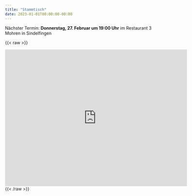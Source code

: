 ```yaml
---
title: "Stammtisch"
date: 2023-01-01T00:00:00-00:00
---
```


Nächster Termin: **Donnerstag, 27. Februar um 19:00 Uhr** im Restaurant 3 Mohren in Sindelfingen

{{< raw >}}
<iframe src="https://www.google.com/maps/embed?pb=!1m18!1m12!1m3!1d2632.7650055066924!2d8.998237576905217!3d48.70997237131242!2m3!1f0!2f0!3f0!3m2!1i1024!2i768!4f13.1!3m3!1m2!1s0x4799df78ee7817cd%3A0x5f07bc8ee079b23e!2s3%20Mohren!5e0!3m2!1sde!2sde!4v1740843822961!5m2!1sde!2sde" width="600" height="450" style="border:0;" allowfullscreen="" loading="lazy" referrerpolicy="no-referrer-when-downgrade"></iframe>
{{< /raw >}}
